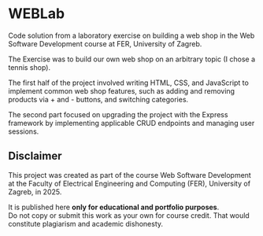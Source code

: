 # WEBLab
Code solution from a laboratory exercise on building a web shop in the Web Software Development course at FER, University of Zagreb.

The Exercise was to build our own web shop on an arbitrary topic (I chose a tennis shop). 

The first half of the project involved writing HTML, CSS, and JavaScript to implement common web shop features, such as adding and removing products via + and - buttons,     and switching categories.

The second part focused on upgrading the project with the Express framework by implementing applicable CRUD endpoints and managing user sessions.



## Disclaimer

This project was created as part of the course Web Software Development at the Faculty of Electrical Engineering and Computing (FER), University of Zagreb, in 2025.

It is published here **only for educational and portfolio purposes**.  
Do not copy or submit this work as your own for course credit. That would constitute plagiarism and academic dishonesty.
